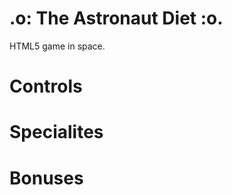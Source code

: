 .o: The Astronaut Diet :o.
==========================

HTML5 game in space.

# Controls

# Specialites

# Bonuses
